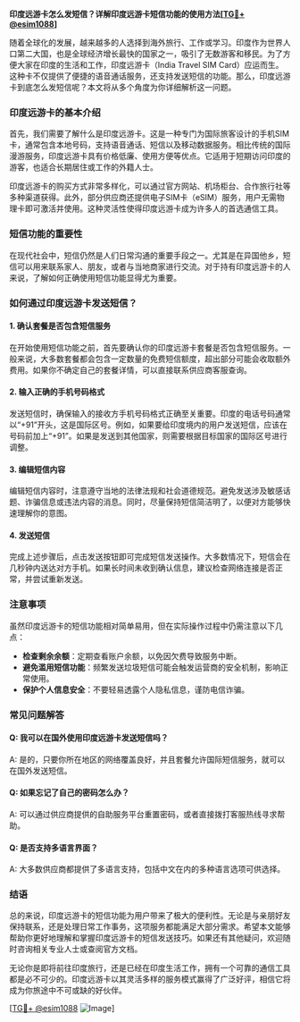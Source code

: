 **印度远游卡怎么发短信？详解印度远游卡短信功能的使用方法[[TG💪+ @esim1088](https://t.me/s/esim1088)]**

随着全球化的发展，越来越多的人选择到海外旅行、工作或学习。印度作为世界人口第二大国，也是全球经济增长最快的国家之一，吸引了无数游客和移民。为了方便大家在印度的生活和工作，印度远游卡（India Travel SIM Card）应运而生。这种卡不仅提供了便捷的语音通话服务，还支持发送短信的功能。那么，印度远游卡到底怎么发短信呢？本文将从多个角度为你详细解析这一问题。

### 印度远游卡的基本介绍

首先，我们需要了解什么是印度远游卡。这是一种专门为国际旅客设计的手机SIM卡，通常包含本地号码，支持语音通话、短信以及移动数据服务。相比传统的国际漫游服务，印度远游卡具有价格低廉、使用方便等优点。它适用于短期访问印度的游客，也适合长期居住或工作的外籍人士。

印度远游卡的购买方式非常多样化，可以通过官方网站、机场柜台、合作旅行社等多种渠道获得。此外，部分供应商还提供电子SIM卡（eSIM）服务，用户无需物理卡即可激活并使用。这种灵活性使得印度远游卡成为许多人的首选通信工具。

### 短信功能的重要性

在现代社会中，短信仍然是人们日常沟通的重要手段之一。尤其是在异国他乡，短信可以用来联系家人、朋友，或者与当地商家进行交流。对于持有印度远游卡的人来说，了解如何正确使用短信功能显得尤为重要。

### 如何通过印度远游卡发送短信？

#### 1. 确认套餐是否包含短信服务

在开始使用短信功能之前，首先要确认你的印度远游卡套餐是否包含短信服务。一般来说，大多数套餐都会包含一定数量的免费短信额度，超出部分可能会收取额外费用。如果你不确定自己的套餐详情，可以直接联系供应商客服查询。

#### 2. 输入正确的手机号码格式

发送短信时，确保输入的接收方手机号码格式正确至关重要。印度的电话号码通常以“+91”开头，这是国际区号。例如，如果要给印度境内的用户发送短信，应该在号码前加上“+91”。如果是发送到其他国家，则需要根据目标国家的国际区号进行调整。

#### 3. 编辑短信内容

编辑短信内容时，注意遵守当地的法律法规和社会道德规范。避免发送涉及敏感话题、诈骗信息或违法内容的消息。同时，尽量保持短信简洁明了，以便对方能够快速理解你的意图。

#### 4. 发送短信

完成上述步骤后，点击发送按钮即可完成短信发送操作。大多数情况下，短信会在几秒钟内送达对方手机。如果长时间未收到确认信息，建议检查网络连接是否正常，并尝试重新发送。

### 注意事项

虽然印度远游卡的短信功能相对简单易用，但在实际操作过程中仍需注意以下几点：

- **检查剩余余额**：定期查看账户余额，以免因欠费导致服务中断。
- **避免滥用短信功能**：频繁发送垃圾短信可能会触发运营商的安全机制，影响正常使用。
- **保护个人信息安全**：不要轻易透露个人隐私信息，谨防电信诈骗。

### 常见问题解答

#### Q: 我可以在国外使用印度远游卡发送短信吗？
A: 是的，只要你所在地区的网络覆盖良好，并且套餐允许国际短信服务，就可以在国外发送短信。

#### Q: 如果忘记了自己的密码怎么办？
A: 可以通过供应商提供的自助服务平台重置密码，或者直接拨打客服热线寻求帮助。

#### Q: 是否支持多语言界面？
A: 大多数供应商都提供了多语言支持，包括中文在内的多种语言选项可供选择。

### 结语

总的来说，印度远游卡的短信功能为用户带来了极大的便利性。无论是与亲朋好友保持联系，还是处理日常工作事务，这项服务都能满足大部分需求。希望本文能够帮助你更好地理解和掌握印度远游卡的短信发送技巧。如果还有其他疑问，欢迎随时咨询相关专业人士或查阅官方文档。

无论你是即将前往印度旅行，还是已经在印度生活工作，拥有一个可靠的通信工具都是必不可少的。印度远游卡以其灵活多样的服务模式赢得了广泛好评，相信它将成为你旅途中不可或缺的好伙伴。

[[TG💪+ @esim1088](https://t.me/s/esim1088) ![Image](https://i.postimg.cc/4NQfJmqS/Snipaste-2025-05-13-00-14-12.png)]